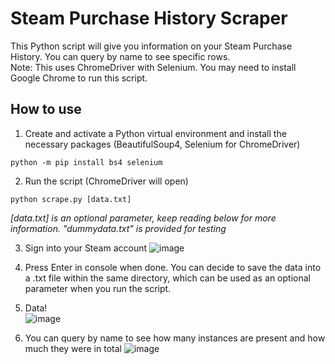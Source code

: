 # Steam Purchase History Scraper

This Python script will give you information on your Steam Purchase History. You can query by name to see specific rows.\
Note: This uses ChromeDriver with Selenium. You may need to install Google Chrome to run this script.

## How to use

1. Create and activate a Python virtual environment and install the necessary packages (BeautifulSoup4, Selenium for ChromeDriver)

```
python -m pip install bs4 selenium
```

2. Run the script (ChromeDriver will open)
```
python scrape.py [data.txt]
```
*[data.txt] is an optional parameter, keep reading below for more information. "dummydata.txt" is provided for testing*

3. Sign into your Steam account
![image](https://github.com/sicfran774/SteamPurchaseHistoryScraper/assets/1214993/d9d10c23-914e-456e-8f3d-6f1e83899429)

4. Press Enter in console when done. You can decide to save the data into a .txt file within the same directory, which can be used as an optional parameter when you run the script.

5. Data!\
![image](https://github.com/sicfran774/SteamPurchaseHistoryScraper/assets/1214993/e7aa7757-6a4b-462e-a0af-8148b9e63a3a)

7. You can query by name to see how many instances are present and how much they were in total
![image](https://github.com/sicfran774/SteamPurchaseHistoryScraper/assets/1214993/347cce60-9cf4-455c-8b9e-87187e8b0935)

